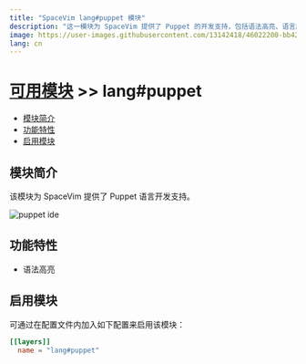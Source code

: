 ```yaml
---
title: "SpaceVim lang#puppet 模块"
description: "这一模块为 SpaceVim 提供了 Puppet 的开发支持，包括语法高亮、语言服务器支持。"
image: https://user-images.githubusercontent.com/13142418/46022200-bb426f00-c114-11e8-84bc-d52dc83806c6.png
lang: cn
---
```


# [可用模块](../../) >> lang#puppet

<!-- vim-markdown-toc GFM -->

- [模块简介](#模块简介)
- [功能特性](#功能特性)
- [启用模块](#启用模块)

<!-- vim-markdown-toc -->

## 模块简介

该模块为 SpaceVim 提供了 Puppet 语言开发支持。

![puppet ide](https://user-images.githubusercontent.com/13142418/46022200-bb426f00-c114-11e8-84bc-d52dc83806c6.png)

## 功能特性

- 语法高亮

## 启用模块

可通过在配置文件内加入如下配置来启用该模块：

```toml
[[layers]]
  name = "lang#puppet"
```
